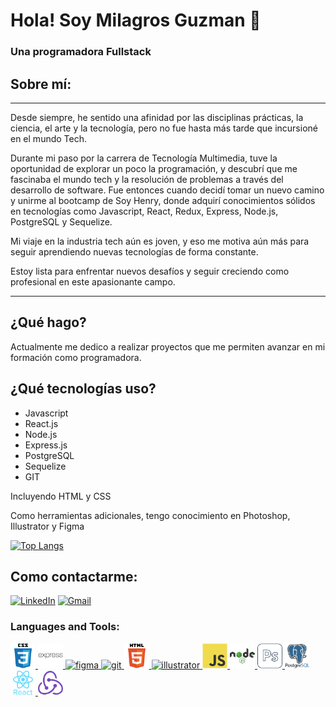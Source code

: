 # Hola! Soy Milagros Guzman 👋
### Una programadora Fullstack 

## Sobre mí:
----
Desde siempre, he sentido una afinidad por las disciplinas prácticas, la ciencia, el arte y la tecnología, pero no fue hasta más tarde que incursioné en el mundo Tech.

Durante mi paso por la carrera de Tecnología Multimedia, tuve la oportunidad de explorar un poco la programación, y descubrí que me fascinaba el mundo tech y la resolución de problemas a través del desarrollo de software. Fue entonces cuando decidí tomar un nuevo camino y unirme al bootcamp de Soy Henry, donde adquirí conocimientos sólidos en tecnologías como Javascript, React, Redux, Express, Node.js, PostgreSQL y Sequelize.

Mi viaje en la industria tech aún es joven, y eso me motiva aún más para seguir aprendiendo nuevas tecnologías de forma constante.

Estoy lista para enfrentar nuevos desafíos y seguir creciendo como profesional en este apasionante campo.

-----
## ¿Qué hago?
Actualmente me dedico a realizar proyectos que me permiten avanzar en mi formación como programadora.

## ¿Qué tecnologías uso?
* Javascript
* React.js
* Node.js
* Express.js
* PostgreSQL
* Sequelize
* GIT
  
Incluyendo HTML y CSS

Como herramientas adicionales, tengo conocimiento en Photoshop, Illustrator y Figma

[![Top Langs](https://github-readme-stats.vercel.app/api/top-langs/?username=Milagrosgzmn&layout=compact)](https://github.com/anuraghazra/github-readme-stats)



## Como contactarme:  
[![LinkedIn](https://img.shields.io/badge/linkedin-%230077B5.svg?style=for-the-badge&logo=linkedin&logoColor=white)](https://www.linkedin.com/in/milagros-guzman-abarca-369bbb250/)
[![Gmail](     https://img.shields.io/badge/Gmail-D14836?style=for-the-badge&logo=gmail&logoColor=white)]( mailto:miliguzman0@gmail.com )

<h3 align="left">Languages and Tools:</h3>
<p align="left"> <a href="https://www.w3schools.com/css/" target="_blank" rel="noreferrer"> <img src="https://raw.githubusercontent.com/devicons/devicon/master/icons/css3/css3-original-wordmark.svg" alt="css3" width="40" height="40"/> </a> <a href="https://expressjs.com" target="_blank" rel="noreferrer"> <img src="https://raw.githubusercontent.com/devicons/devicon/master/icons/express/express-original-wordmark.svg" alt="express" width="40" height="40"/> </a> <a href="https://www.figma.com/" target="_blank" rel="noreferrer"> <img src="https://www.vectorlogo.zone/logos/figma/figma-icon.svg" alt="figma" width="40" height="40"/> </a> <a href="https://git-scm.com/" target="_blank" rel="noreferrer"> <img src="https://www.vectorlogo.zone/logos/git-scm/git-scm-icon.svg" alt="git" width="40" height="40"/> </a> <a href="https://www.w3.org/html/" target="_blank" rel="noreferrer"> <img src="https://raw.githubusercontent.com/devicons/devicon/master/icons/html5/html5-original-wordmark.svg" alt="html5" width="40" height="40"/> </a> <a href="https://www.adobe.com/in/products/illustrator.html" target="_blank" rel="noreferrer"> <img src="https://www.vectorlogo.zone/logos/adobe_illustrator/adobe_illustrator-icon.svg" alt="illustrator" width="40" height="40"/> </a> <a href="https://developer.mozilla.org/en-US/docs/Web/JavaScript" target="_blank" rel="noreferrer"> <img src="https://raw.githubusercontent.com/devicons/devicon/master/icons/javascript/javascript-original.svg" alt="javascript" width="40" height="40"/> </a> <a href="https://nodejs.org" target="_blank" rel="noreferrer"> <img src="https://raw.githubusercontent.com/devicons/devicon/master/icons/nodejs/nodejs-original-wordmark.svg" alt="nodejs" width="40" height="40"/> </a> <a href="https://www.photoshop.com/en" target="_blank" rel="noreferrer"> <img src="https://raw.githubusercontent.com/devicons/devicon/master/icons/photoshop/photoshop-line.svg" alt="photoshop" width="40" height="40"/> </a> <a href="https://www.postgresql.org" target="_blank" rel="noreferrer"> <img src="https://raw.githubusercontent.com/devicons/devicon/master/icons/postgresql/postgresql-original-wordmark.svg" alt="postgresql" width="40" height="40"/> </a> <a href="https://reactjs.org/" target="_blank" rel="noreferrer"> <img src="https://raw.githubusercontent.com/devicons/devicon/master/icons/react/react-original-wordmark.svg" alt="react" width="40" height="40"/> </a> <a href="https://redux.js.org" target="_blank" rel="noreferrer"> <img src="https://raw.githubusercontent.com/devicons/devicon/master/icons/redux/redux-original.svg" alt="redux" width="40" height="40"/> </a> </p>
